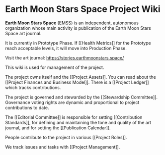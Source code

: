 # Earth Moon Stars Space Project Wiki

**Earth Moon Stars Space** (EMSS) is an independent, autonomous organization whose main activity is publication of the Earth Moon Stars Space art journal.

It is currently in Prototype Phase. If [[Health Metrics]] for the Prototype reach acceptable levels, it will move into Production Phase.

Visit the art journal: <https://stories.earthmoonstars.space/>

This wiki is used for management of the project.

The project owns itself and the [[Project Assets]]. You can read about the [[Project Finances and Business Model]]. There is a [[Project Ledger]] which tracks contributions.

The project is governed and stewarded by the [[Stewardship Committee]]. Governance voting rights are dynamic and proportional to project contributions to date.

The [[Editorial Committee]] is responsible for setting [[Contribution Standards]], for defining and maintaining the tone and quality of the art journal, and for setting the [[Publication Calendar]].

People contribute to the project in various [[Project Roles]].

We track issues and tasks with [[Project Management]].
